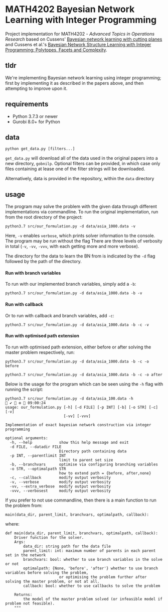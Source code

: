 # MATH4202 Bayesian Network Learning with Integer Programming

Project implementation for MATH4202 - _Advanced Topics in Operations Research_ based on 
Cussens' [Bayesian network learning with cutting planes](https://arxiv.org/abs/1202.3713)
and Cussens et al.'s 
[Bayesian Network Structure Learning with Integer Programming: Polytopes, Facets and Complexity](https://www.ijcai.org/proceedings/2017/708).
 
 ## tldr
 We're implementing Bayesian network learning using integer programming; first by implementing it
 as described in the papers above, and then attempting to improve upon it.
 
 ## requirements
 * Python 3.7.3 or newer
 * Gurobi 8.0+ for Python
 
 ## data
 ```
 python get_data.py [filters...]
 ```
 `get_data.py` will download all of the data used in the original papers into a new directory, `gobnilp`. Optional filters
 can be provided, in which case only files containing at lease one of the filter strings will be downloaded.
 
 Alternatively, data is provided in the repository, within the `data` directory 

## usage 
The program may solve the problem with the given data through different implementations via commandline. 
To run the original implementation, run from the root directory of the project: 

```
python3.7 src/our_formulation.py -d data/asia_1000.data -v
```

Here, `-v` enables `verbose`, which prints solver information to the console. The program may be run without the flag
There are three levels of verbosity in total (`-v`, `-vv`, `-vvv`, with each getting more and more verbose). 

The directory for the data to learn the BN from is indicated by the `-d` flag followed by the path of the directory. 

#### Run with branch variables 
To run with our implemented branch variables, simply add a `-b`: 
```
python3.7 src/our_formulation.py -d data/asia_1000.data -b -v 
```
#### Run with callback 
Or to run with callback and branch variables, add `-c`: 
```
python3.7 src/our_formulation.py -d data/asia_1000.data -b -c -v 
``` 

#### Run with optimised path extension
To run with optimised path extension, either before or after solving the master problem respectively, run: 
```
python3.7 src/our_formulation.py -d data/asia_1000.data -b -c -o before 
``` 

```
python3.7 src/our_formulation.py -d data/asia_1000.data -b -c -o after 
``` 

Below is the usage for the program which can be seen using the `-h` flag with running the script:  
```
python3.7 src/our_formulation.py -d data/asia_100.data -h               ✔  ⚙  09:00:24
usage: our_formulation.py [-h] [-d FILE] [-p INT] [-b] [-o STR] [-c] [-v]
                          [-vv] [-vvv]

Implementation of exact bayesian network construction via integer programming

optional arguments:
  -h, --help            show this help message and exit
  -d FILE, --datadir FILE
                        Directory path containing data
  -p INT, --parentlimit INT
                        limit to parent set size
  -b, --branchvars      optimise via configuring branching variables
  -o STR, --optimalpath STR
                        how to extend path = {before, after,none}
  -c, --callback        modify output verbosity
  -v, --verbose         modify output verbosity
  -vv, --extra_verbose  modify output verbosity
  -vvv, --verbosest     modify output verbosity

```
 
 If you prefer to not use commandline, then there is a main function to run the problem from: 
```
main(data_dir, parent_limit, branchvars, optimalpath, callback):
```

where: 
```    """
def main(data_dir, parent_limit, branchvars, optimalpath, callback):
    Driver function for the solver.
    Args:
        data_dir: string path for the data file
        parent_limit: int: maximum number of parents in each parent set in the network
        branchvars: bool: whether to use branch variables in the solve or not
        optimalpath: {None, 'before', 'after'} whether to use branch variables before solving the problem,
                        or optimising the problem further after solving the master problem, or not at all.
        callback: bool: whether to use callbacks to solve the problem

    Returns:
        the model of the master problem solved (or infeasible model if problem not feasible).
    """
```